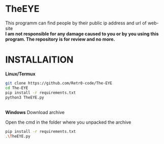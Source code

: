 # TheEYE

This programm can find people by their public ip address and url of web-site
<br>
<b>I am not responsible for any damage caused to you or by you using this program. The repository is for review and no more.</b>

# INSTALLAITION

<b>Linux/Termux</b>
<br>
```sh
git clone https://github.com/Retr0-code/The-EYE
cd The-EYE
pip install -r requirements.txt
python3 TheEYE.py
```

<br>
<b>Windows</b>
Download archive

Open the cmd in the folder where you unpacked the archive

```sh
pip install -r requirements.txt
.\TheEYE.py
```
<br>
